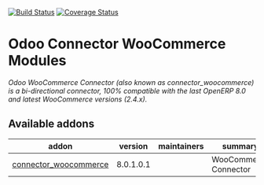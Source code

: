 [![Build Status](https://travis-ci.org/OCA/connector-woocommerce.svg?branch=8.0)](https://travis-ci.org/OCA/connector-woocommerce)
[![Coverage Status](https://coveralls.io/repos/OCA/connector-woocommerce/badge.svg?branch=8.0&service=github)](https://coveralls.io/github/OCA/connector-woocommerce?branch=8.0)

Odoo Connector WooCommerce Modules
===================================
*Odoo WooCommerce Connector (also known as connector_woocommerce) is a bi-directional connector, 100% compatible with the last OpenERP 8.0 and latest WooCommerce versions (2.4.x).*

[//]: # (addons)

Available addons
----------------
addon | version | maintainers | summary
--- | --- | --- | ---
[connector_woocommerce](connector_woocommerce/) | 8.0.1.0.1 |  | WooCommerce Connector

[//]: # (end addons)
